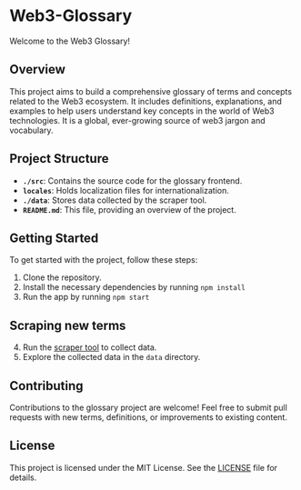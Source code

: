 # Web3-Glossary

Welcome to the Web3 Glossary!

## Overview
This project aims to build a comprehensive glossary of terms and concepts related to the Web3 ecosystem. It includes definitions, explanations, and examples to help users understand key concepts in the world of Web3 technologies. It is a global, ever-growing source of web3 jargon and vocabulary.

## Project Structure
- **`./src`**: Contains the source code for the glossary frontend.
- **`locales`**: Holds localization files for internationalization.
- **`./data`**: Stores data collected by the scraper tool.
- **`README.md`**: This file, providing an overview of the project.

## Getting Started
To get started with the project, follow these steps:
1. Clone the repository.
2. Install the necessary dependencies by running `npm install`
3. Run the app by running `npm start`

## Scraping new terms
4. Run the [scraper tool](https://github.com/mapachurro/term-scraper) to collect data.
5. Explore the collected data in the `data` directory.

## Contributing
Contributions to the glossary project are welcome! Feel free to submit pull requests with new terms, definitions, or improvements to existing content.

## License
This project is licensed under the MIT License. See the [LICENSE](LICENSE) file for details.
